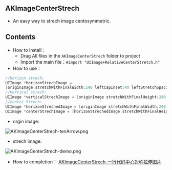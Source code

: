 ## AKImageCenterStrech
* An easy way to strech image centosymmetric.

## Contents
* How to install：
    * Drag All files in the `AKImageCenterStrech` folder to project
    * Import the main file：`#import "UIImage+RelativeCenterStretch.h"`
* How to use：
```objectivec
//horizon strech:
UIImage *horizonStrechImage = 
[originImage stretchWithFinalWidth:240 leftCapInset:40 leftStretchSpacing:2 rightCapInset:40 rightStretchSpacing:2];
//Vertical strech:
UIImage *verticalStrechImage = [originImage stretchWithFinalHeight:240 topCapInset:40 topStretchSpacing:2 bottomCapInset:40 bottomStretchSpacing:2];
//center Strech:
UIImage *horizonStrechedImage = [originImage stretchWithFinalWidth:240 leftCapInset:40 leftStretchSpacing:2 rightCapInset:40 rightStretchSpacing:2];
UIImage *centerStrechImage = [horizonStrechedImage stretchWithFinalHeight:240 topCapInset:40 topStretchSpacing:2 bottomCapInset:40 bottomStretchSpacing:2];
```
* orgin image:

![AKImageCenterStrech-tenArrow.png](http://kisscu.com/wp-content/uploads/2018/07/AKImageCenterStrech-tenArrow.png)

* strech image:

![AKImageCenterStrech-demo.png](http://kisscu.com/wp-content/uploads/2018/07/AKImageCenterStrech-demo-473x1024.png)

* How to completion：
[AKImageCenterStrech-一行代码中心对称拉伸图片](http://kisscu.com/2018/07/09/akimagecenterstrech-%E4%B8%80%E8%A1%8C%E4%BB%A3%E7%A0%81%E4%B8%AD%E5%BF%83%E5%AF%B9%E7%A7%B0%E6%8B%89%E4%BC%B8%E5%9B%BE%E7%89%87/)
